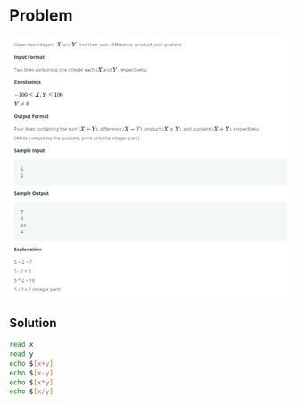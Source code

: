 # Problem

![problem](/Linux/The_World_of_Numbers/problem.jpg)

## Solution

```bash
read x
read y
echo $[x+y]
echo $[x-y]
echo $[x*y]
echo $[x/y]
```

